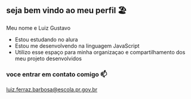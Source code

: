 ## seja bem vindo ao meu perfil 🏖️

Meu nome e Luiz Gustavo

- Estou estudando no alura
- Estou me desenvolvendo na linguagem JavaScript
- Utilizo esse espaço para minha organizaçao e compartilhamento dos meu projeto desenvolvidos
  
### voce entrar em contato comigo 📫

luiz.ferraz.barbosa@escola.pr.gov.br
